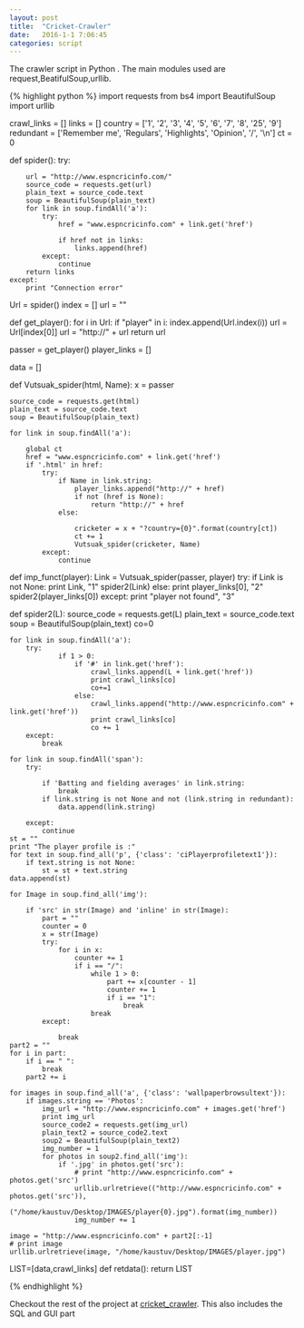 ```yaml
---
layout: post
title:  "Cricket-Crawler"
date:   2016-1-1 7:06:45
categories: script
---
```


The crawler script in Python . The main modules used are request,BeatifulSoup,urllib.

{% highlight python %}
import requests
from bs4 import BeautifulSoup
import urllib

crawl_links = []
links = []
country = ['1', '2', '3', '4', '5', '6', '7', '8', '25', '9']
redundant = ['Remember me', 'Regulars', 'Highlights', 'Opinion', '/', '\n']
ct = 0


def spider():
    try:

        url = "http://www.espncricinfo.com/"
        source_code = requests.get(url)
        plain_text = source_code.text
        soup = BeautifulSoup(plain_text)
        for link in soup.findAll('a'):
            try:
                href = "www.espncricinfo.com" + link.get('href')

                if href not in links:
                    links.append(href)
            except:
                continue
        return links
    except:
        print "Connection error"


Url = spider()
index = []
url = ""


def get_player():
    for i in Url:
        if "player" in i:
            index.append(Url.index(i))
            url = Url[index[0]]
            url = "http://" + url
            return url


passer = get_player()
player_links = []

data = []


def Vutsuak_spider(html, Name):
    x = passer

    source_code = requests.get(html)
    plain_text = source_code.text
    soup = BeautifulSoup(plain_text)

    for link in soup.findAll('a'):

        global ct
        href = "www.espncricinfo.com" + link.get('href')
        if '.html' in href:
            try:
                if Name in link.string:
                    player_links.append("http://" + href)
                    if not (href is None):
                        return "http://" + href
                else:

                    cricketer = x + "?country={0}".format(country[ct])
                    ct += 1
                    Vutsuak_spider(cricketer, Name)
            except:
                continue


def imp_funct(player):
    Link = Vutsuak_spider(passer, player)
    try:
        if Link is not None:
            print Link, "1"
            spider2(Link)
        else:
            print player_links[0], "2"
            spider2(player_links[0])
    except:
        print "player not found", "3"


def spider2(L):
    source_code = requests.get(L)
    plain_text = source_code.text
    soup = BeautifulSoup(plain_text)
    co=0

    for link in soup.findAll('a'):
        try:
                if 1 > 0:
                    if '#' in link.get('href'):
                        crawl_links.append(L + link.get('href'))
                        print crawl_links[co]
                        co+=1
                    else:
                        crawl_links.append("http://www.espncricinfo.com" + link.get('href'))
                        print crawl_links[co]
                        co += 1
        except:
            break

    for link in soup.findAll('span'):
        try:

            if 'Batting and fielding averages' in link.string:
                break
            if link.string is not None and not (link.string in redundant):
                data.append(link.string)

        except:
            continue
    st = ""
    print "The player profile is :"
    for text in soup.find_all('p', {'class': 'ciPlayerprofiletext1'}):
        if text.string is not None:
            st = st + text.string
    data.append(st)

    for Image in soup.find_all('img'):

        if 'src' in str(Image) and 'inline' in str(Image):
            part = ""
            counter = 0
            x = str(Image)
            try:
                for i in x:
                    counter += 1
                    if i == "/":
                        while 1 > 0:
                            part += x[counter - 1]
                            counter += 1
                            if i == "1":
                                break
                        break
            except:

                break
    part2 = ""
    for i in part:
        if i == " ":
            break
        part2 += i

    for images in soup.find_all('a', {'class': 'wallpaperbrowsultext'}):
        if images.string == 'Photos':
            img_url = "http://www.espncricinfo.com" + images.get('href')
            print img_url
            source_code2 = requests.get(img_url)
            plain_text2 = source_code2.text
            soup2 = BeautifulSoup(plain_text2)
            img_number = 1
            for photos in soup2.find_all('img'):
                if '.jpg' in photos.get('src'):
                    # print "http://www.espncricinfo.com" + photos.get('src')
                    urllib.urlretrieve(("http://www.espncricinfo.com" + photos.get('src')),
                                       ("/home/kaustuv/Desktop/IMAGES/player{0}.jpg").format(img_number))
                    img_number += 1

    image = "http://www.espncricinfo.com" + part2[:-1]
    # print image
    urllib.urlretrieve(image, "/home/kaustuv/Desktop/IMAGES/player.jpg")

LIST=[data,crawl_links]
def retdata():
    return LIST




{% endhighlight %}

Checkout the rest of the project at [cricket_crawler][github]. This also includes the SQL and GUI part  

[github]:    https://github.com/Vutsuak16/cricket_crawler
